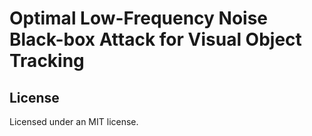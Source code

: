 # Optimal Low-Frequency Noise Black-box Attack for Visual Object Tracking


## License

Licensed under an MIT license.
